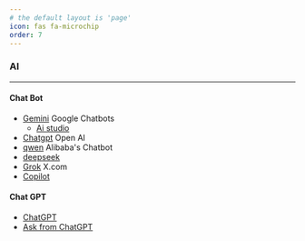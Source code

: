 ```yaml
---
# the default layout is 'page'
icon: fas fa-microchip
order: 7
---
```


### AI
---
#### Chat Bot
- [Gemini](https://gemini.google.com/) Google Chatbots
  - [Ai studio](https://aistudio.google.com/app/prompts/new_chat)
- [Chatgpt](https://chatgpt.com/) Open AI
- [qwen](https://chat.qwen.ai/) Alibaba's Chatbot
- [deepseek](https://chat.deepseek.com/)
- [Grok](https://grok.com/) X.com
- [Copilot](https://copilot.microsoft.com/)

#### Chat GPT
- [ChatGPT](https://chatgpt.com/)
- [Ask from ChatGPT](https://webextension.org/listing/ask-from-chatgpt.html)
